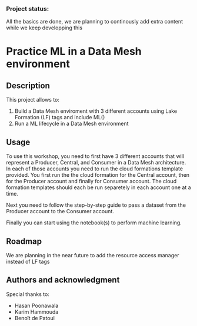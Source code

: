 ### Project status: 
All the basics are done, we are planning to continously add extra content while we keep developping this
# Practice ML in a Data Mesh environment
## Description
This project allows to:
1. Build a Data Mesh enviroment with 3 different accounts using Lake Formation (LF) tags and include ML()
2. Run a ML lifecycle in a Data Mesh environment

## Usage
To use this workshop, you need to first have 3 different accounts that will represent a Producer, Central, and Consumer in a Data Mesh architecture. In each of those accounts you need to run the cloud formations template provided. You first run the the cloud formation for the Central account, then for the Producer account and finally for Consumer account. The cloud formation templates should each be run separetely in each account one at a time. 

Next you need to follow the step-by-step guide to pass a dataset from the Producer account to the Consumer account.

Finally you can start using the notebook(s) to perform machine learning.

## Roadmap
We are planning in the near future to add the resource access manager instead of LF tags

## Authors and acknowledgment
Special thanks to:
- Hasan Poonawala
- Karim Hammouda
- Benoît de Patoul

